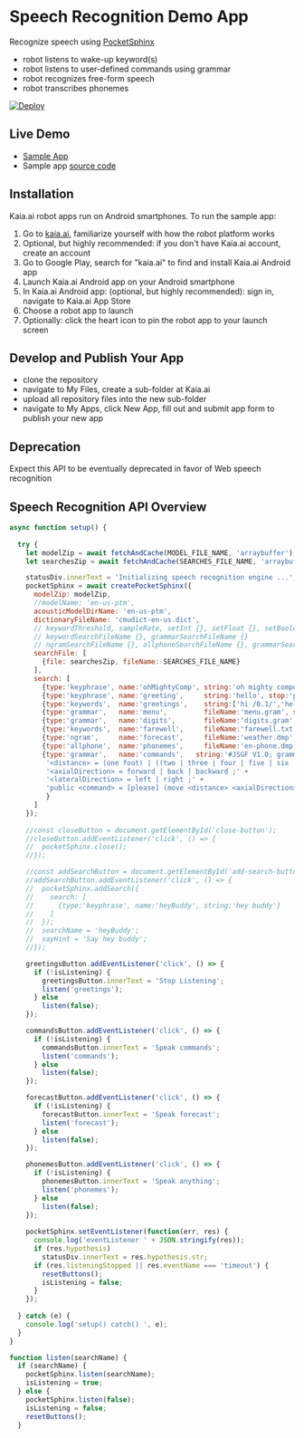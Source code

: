 # Speech Recognition Demo App
Recognize speech using [PocketSphinx](https://github.com/cmusphinx/pocketsphinx)
- robot listens to wake-up keyword(s)
- robot listens to user-defined commands using grammar
- robot recognizes free-form speech
- robot transcribes phonemes

[![Deploy](https://www.oomwoo.com/wp-content/uploads/2018/11/deploy.png)](https://kaia.ai/deploy)

## Live Demo
- [Sample App](https://kaia.ai/view-app/5bc2d14dde36b95961d79d14)
- Sample app [source code](https://github.com/kaiaai/tree/master/speech-recognition)

## Installation
Kaia.ai robot apps run on Android smartphones. To run the sample app:
1. Go to [kaia.ai](https://kaia.ai/), familiarize yourself with how the robot platform works
2. Optional, but highly recommended: if you don't have Kaia.ai account, create an account
3. Go to Google Play, search for "kaia.ai" to find and install Kaia.ai Android app
4. Launch Kaia.ai Android app on your Android smartphone
5. In Kaia.ai Android app: (optional, but highly recommended): sign in, navigate to Kaia.ai App Store
6. Choose a robot app to launch
7. Optionally: click the heart icon to pin the robot app to your launch screen 

## Develop and Publish Your App
- clone the repository
- navigate to My Files, create a sub-folder at Kaia.ai
- upload all repository files into the new sub-folder
- navigate to My Apps, click New App, fill out and submit app form to publish your new app

## Deprecation
Expect this API to be eventually deprecated in favor of Web speech recognition

## Speech Recognition API Overview
```js
async function setup() {
  
  try {
    let modelZip = await fetchAndCache(MODEL_FILE_NAME, 'arraybuffer');
    let searchesZip = await fetchAndCache(SEARCHES_FILE_NAME, 'arraybuffer');

    statusDiv.innerText = 'Initializing speech recognition engine ...';
    pocketSphinx = await createPocketSphinx({
      modelZip: modelZip,
      //modelName: 'en-us-ptm',
      acousticModelDirName: 'en-us-ptm',
      dictionaryFileName: 'cmudict-en-us.dict',
      // keywordThreshold, sampleRate, setInt {}, setFloat {}, setBoolean {}, setString {}
      // keywordSearchFileName {}, grammarSearchFileName {}
      // ngramSearchFileName {}, allphoneSearchFileName {}, grammarSearch {}
      searchFile: [
        {file: searchesZip, fileName: SEARCHES_FILE_NAME}
      ],
      search: [
        {type:'keyphrase', name:'ohMightyComp', string:'oh mighty computer', stop:'partialResult'},
        {type:'keyphrase', name:'greeting',     string:'hello', stop:'partialResult'},
        {type:'keywords',  name:'greetings',    string:['hi /0.1/','hello /0.1/','good morning /0.1/','good evening /0.1/'].join('\n'), stop:'partialResult'}, // fileName='abc.txt'
        {type:'grammar',   name:'menu',         fileName:'menu.gram', stop:'endOfSpeech'},
        {type:'grammar',   name:'digits',       fileName:'digits.gram', stop:'endOfSpeech'},
        {type:'keywords',  name:'farewell',     fileName:'farewell.txt', stop:'partialResult'},
        {type:'ngram',     name:'forecast',     fileName:'weather.dmp', stop:'endOfSpeech'},
        {type:'allphone',  name:'phonemes',     fileName:'en-phone.dmp'},
        {type:'grammar',   name:'commands',   string:'#JSGF V1.0; grammar command;' +
         '<distance> = (one foot) | ((two | three | four | five | six | seven | eight | nine | ten) feet) ;' +
         '<axialDirection> = forward | back | backward ;' +
         '<lateralDirection> = left | right ;' +
         'public <command> = [please] (move <distance> <axialDirection>) | (turn <lateralDirection>) ;', stop:'endOfSpeech'
         }
      ]
    });
    
    //const closeButton = document.getElementById('close-button');
    //closeButton.addEventListener('click', () => {
    //  pocketSphinx.close();
    //});

    //const addSearchButton = document.getElementById('add-search-button');
    //addSearchButton.addEventListener('click', () => {
    //  pocketSphinx.addSearch({
    //    search: [
    //      {type:'keyphrase', name:'heyBuddy', string:'hey buddy'}
    //    ]
    //  });
    //  searchName = 'heyBuddy';
    //  sayHint = 'Say hey buddy';
    //});

    greetingsButton.addEventListener('click', () => {
      if (!isListening) {
        greetingsButton.innerText = 'Stop Listening';
        listen('greetings');
      } else
        listen(false);
    });

    commandsButton.addEventListener('click', () => {
      if (!isListening) {
        commandsButton.innerText = 'Speak commands';
        listen('commands');
      } else
        listen(false);
    });

    forecastButton.addEventListener('click', () => {
      if (!isListening) {
        forecastButton.innerText = 'Speak forecast';
        listen('forecast');
      } else
        listen(false);
    });

    phonemesButton.addEventListener('click', () => {
      if (!isListening) {
        phonemesButton.innerText = 'Speak anything';
        listen('phonemes');
      } else
        listen(false);
    });
    
    pocketSphinx.setEventListener(function(err, res) {
      console.log('eventListener ' + JSON.stringify(res));
      if (res.hypothesis)
        statusDiv.innerText = res.hypothesis.str;
      if (res.listeningStopped || res.eventName === 'timeout') {
        resetButtons();
        isListening = false;
      }
    });
    
  } catch (e) {
    console.log('setup() catch() ', e);
  }  
}

function listen(searchName) {
  if (searchName) {
    pocketSphinx.listen(searchName);
    isListening = true;
  } else {
    pocketSphinx.listen(false);
    isListening = false;
    resetButtons();
  }
````
